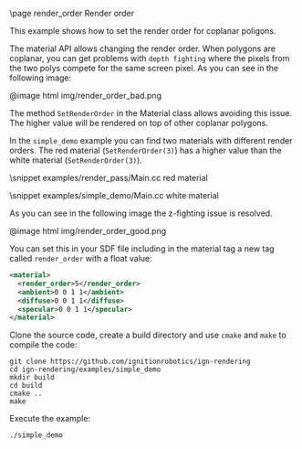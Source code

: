 \page render_order Render order

This example shows how to set the render order for coplanar poligons.

The material API allows changing the render order. When polygons are coplanar, you can get problems
with `depth fighting` where the pixels from the two polys compete for the same screen pixel. As you
can see in the following image:

@image html img/render_order_bad.png

The method `SetRenderOrder` in the Material class allows avoiding this issue. The higher value will
be rendered on top of other coplanar polygons.

In the `simple_demo` example you can find two materials with different render orders. The red material
(`SetRenderOrder(3)`) has a higher value than the white material (`SetRenderOrder(3)`).

\snippet examples/render_pass/Main.cc red material

\snippet examples/simple_demo/Main.cc white material

As you can see in the following image the z-fighting issue is resolved.

@image html img/render_order_good.png

You can set this in your SDF file including in the material tag a new tag called `render_order` with
a float value:

```xml
<material>
  <render_order>5</render_order>
  <ambient>0 0 1 1</ambient>
  <diffuse>0 0 1 1</diffuse>
  <specular>0 0 1 1</specular>
</material>
```

Clone the source code, create a build directory and use `cmake` and `make` to compile the code:

```{.sh}
git clone https://github.com/ignitionrobotics/ign-rendering
cd ign-rendering/examples/simple_demo
mkdir build
cd build
cmake ..
make
```

Execute the example:

```{.sh}
./simple_demo
```

